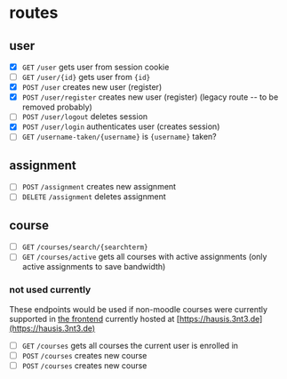 # routes
## user
- [x] `GET` `/user` gets user from session cookie
- [ ] `GET` `/user/{id}` gets user from `{id}`
- [x] `POST` `/user` creates new user (register)
- [x] `POST` `/user/register` creates new user (register) (legacy route -- to be removed probably)
- [ ] `POST` `/user/logout` deletes session
- [x] `POST` `/user/login` authenticates user (creates session)
- [ ] `GET` `/username-taken/{username}` is `{username}` taken?

## assignment
- [ ] `POST` `/assignment` creates new assignment
- [ ] `DELETE` `/assignment` deletes assignment

## course
- [ ] `GET` `/courses/search/{searchterm}` 
- [ ] `GET` `/courses/active` gets all courses with active assignments (only active assignments to save bandwidth)

### not used currently

These endpoints would be used if non-moodle courses were currently supported in [the frontend](https://github.com/entenclub/homework/tree/master/frontend) currently hosted at [https://hausis.3nt3.de](https://hausis.3nt3.de)

- [ ] `GET` `/courses` gets all courses the current user is enrolled in
- [ ] `POST` `/courses` creates new course
- [ ] `POST` `/courses` creates new course
